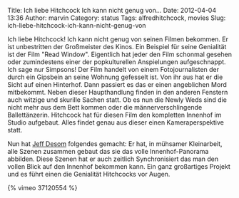 Title: Ich liebe Hitchcock Ich kann nicht genug von...
Date: 2012-04-04 13:36
Author: marvin
Category: status
Tags: alfredhitchcock, movies
Slug: ich-liebe-hitchcock-ich-kann-nicht-genug-von

Ich liebe Hitchcock! Ich kann nicht genug von seinen Filmen bekommen. Er
ist unbestritten der Großmeister des Kinos. Ein Beispiel für seine
Genialität ist der Film "Read Window". Eigentlich hat jeder den Film
schonmal gesehen oder zumindestens einer der popkulturellen Anspielungen
aufgeschnappt. Ich sage nur Simpsons! Der Film handelt von einem
Fotojournalisten der durch ein Gipsbein an seine Wohnung gefesselt ist.
Von ihr aus hat er die Sicht auf einen Hinterhof. Dann passiert es das
er einen angeblichen Mord mitbekommt. Neben dieser Haupthandlung finden
in den anderen Fenstern auch witzige und skurille Sachen statt. Ob es
nun die Newly Weds sind die nicht mehr aus dem Bett kommen oder die
männerverschlingende Ballettänzerin. Hitchcock hat für diesen Film den
kompletten Innenhof im Studio aufgebaut. Alles findet genau aus dieser
einen Kameraperspektive statt.

Nun hat [Jeff Desom](http://www.jeffdesom.com/) folgendes gemacht: Er
hat, in mühsamer Kleinarbeit, alle Szenen zusammen gebaut das sie das
volle Innenhof-Panorama abbilden. Diese Szenen hat er auch zeitlich
Synchronisiert das man den vollen Blick auf den Innenhof bekommen kann.
Ein ganz großartiges Projekt und es führt einen die Genialität
Hitchcocks vor Augen.

{% vimeo 37120554 %}

